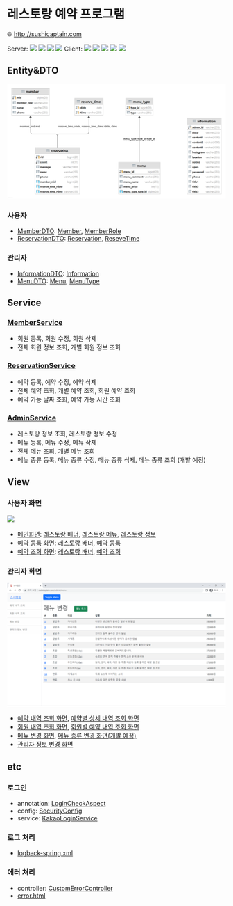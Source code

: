 # 레스토랑 예약 프로그램
:globe_with_meridians: http://sushicaptain.com

Server:
  <img src="https://img.shields.io/badge/Java-ED8B00?style=flat-square&logo=Java&logoColor=white"/>
  <img src="https://img.shields.io/badge/Spring-6DB33F?style=flat-square&logo=spring&logoColor=white"/>
  <img src="https://img.shields.io/badge/MariaDB-003545?style=flat-square&logo=mariadb&logoColor=white"/>
  <img src="https://img.shields.io/badge/Amazon_EC2-FF9900?style=flat-square&logo=amazonaws&logoColor=white"/>
Client:
  <img src="https://img.shields.io/badge/HTML5-E34F26?style=flat-square&logo=html5&logoColor=white"/>
  <img src="https://img.shields.io/badge/CSS3-1572B6?style=flat-square&logo=css&logoColor=white"/>
  <img src="https://img.shields.io/badge/JavaScript-F7DF1E?style=flat-square&logo=javascript&logoColor=white"/>
  <img src="https://img.shields.io/badge/Bootstrap-7952B3?style=flat-square&logo=bootstrap&logoColor=white"/>
  <img src="https://img.shields.io/badge/Thymeleaf-005F0F?style=flat-square&logo=thymeleaf&logoColor=white"/>


## Entity&DTO
![](/readmeImg/erd.png)
### 사용자
- [MemberDTO](/src/main/java/com/example/sushi/dto/user/MemberDTO.java):
[Member](/src/main/java/com/example/sushi/entity/user/Member.java),
[MemberRole](/src/main/java/com/example/sushi/entity/user/MemberRole.java)
- [ReservationDTO](/src/main/java/com/example/sushi/dto/user/ReservationDTO.java):
[Reservation](/src/main/java/com/example/sushi/entity/user/Reservation.java),
[ReseveTime](/src/main/java/com/example/sushi/entity/user/ReserveTime.java)
    
### 관리자
- [InformationDTO](/src/main/java/com/example/sushi/dto/admin/InformationDTO.java):
[Information](/src/main/java/com/example/sushi/entity/admin/Information.java)
- [MenuDTO](/src/main/java/com/example/sushi/dto/admin/MenuDTO.java):
[Menu](/src/main/java/com/example/sushi/entity/admin/Menu.java),
[MenuType](/src/main/java/com/example/sushi/entity/admin/MenuType.java)

## Service
### [MemberService](/src/main/java/com/example/sushi/service/MemberServiceImpl.java)
- 회원 등록, 회원 수정, 회원 삭제
- 전체 회원 정보 조회, 개별 회원 정보 조회
### [ReservationService](/src/main/java/com/example/sushi/service/ReservationServiceImpl.java)
- 예약 등록, 예약 수정, 예약 삭제
- 전체 예약 조회, 개별 예약 조회, 회원 예약 조회
- 예약 가능 날짜 조회, 예약 가능 시간 조회
### [AdminService](/src/main/java/com/example/sushi/service/AdminServiceImpl.java)
- 레스토랑 정보 조회, 레스토랑 정보 수정
- 메뉴 등록, 메뉴 수정, 메뉴 삭제
- 전체 메뉴 조회, 개별 메뉴 조회
- 메뉴 종류 등록, 메뉴 종류 수정, 메뉴 종류 삭제, 메뉴 종류 조회 (개발 예정)

## View
### 사용자 화면
![](/readmeImg/user.png)
- [메인화면](/src/main/resources/templates/sushi/main.html):
[레스토랑 배너](/src/main/resources/templates/sushi/fragment/hero.html),
[레스토랑 메뉴](/src/main/resources/templates/sushi/fragment/menu.html),
[레스토랑 정보](/src/main/resources/templates/sushi/fragment/contact.html)
- [예약 등록 화면](/src/main/resources/templates/sushi/register.html):
[레스토랑 배너](/src/main/resources/templates/sushi/fragment/hero.html),
[예약 등록](/src/main/resources/templates/sushi/fragment/book.html)
- [예약 조회 화면](/src/main/resources/templates/sushi/register.html):
[레스토랑 배너](/src/main/resources/templates/sushi/fragment/hero.html),
[예약 조회](/src/main/resources/templates/sushi/fragment/special.html)

### 관리자 화면
![](/readmeImg/admin.png)
- [예약 내역 조회 화면](/src/main/resources/templates/admin/reservation.html),
[예약별 상세 내역 조회 화면](/src/main/resources/templates/admin/read.html)
- [회원 내역 조회 화면](/src/main/resources/templates/admin/member.html),
[회원별 예약 내역 조회 화면](/src/main/resources/templates/admin/list.html)
- [메뉴 변경 화면](/src/main/resources/templates/admin/menu.html),
[메뉴 종류 변경 화면(개발 예정)](/src/main/resources/templates/admin/menutype.html)
- [관리자 정보 변경 화면](/src/main/resources/templates/admin/information.html)

## etc
### 로그인
- annotation: [LoginCheckAspect](/src/main/java/com/example/sushi/annotation/LoginCheckAspect.java)
- config: [SecurityConfig](/src/main/java/com/example/sushi/config/SecurityConfig.java)
- service: [KakaoLoginService](/src/main/java/com/example/sushi/service/KakaoLoginService.java)
### 로그 처리
- [logback-spring.xml](/src/main/resources/logback-spring.xml)
### 에러 처리
- controller: [CustomErrorController](/src/main/java/com/example/sushi/controller/CustomErrorController.java)
- [error.html](/src/main/resources/templates/error.html)    
